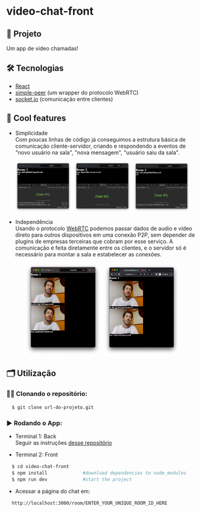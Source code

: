 # video-chat-front

## 🚀 Projeto
Um app de video chamadas!

## 🛠️ Tecnologias
- [React](https://pt-br.reactjs.org)
- [simple-peer](https://www.npmjs.com/package/simple-peer) (um wrapper do protocolo WebRTC)
- [socket.io](https://socket.io) (comunicação entre clientes)


## 🧊 Cool features

- Simplicidade</br>
Com poucas linhas de código já conseguimos a estrutura básica de comunicação cliente-servidor, criando e respondendo a eventos de "novo usuário na sala", "nova mensagem", "usuário saiu da sala".
<div align="center">
  <img alt="tela do user #1" src="assets/user1.png" width="30%" />
  <img alt="tela do user #2" src="assets/user2.png" width="30%" />
  <img alt="tela do user #3" src="assets/user3.png" width="30%" />
</div>

- Independência</br>
Usando o protocolo [WebRTC](https://developer.mozilla.org/pt-BR/docs/Web/API/WebRTC_API) podemos passar dados de audio e vídeo direto para outros dispositivos em uma conexão P2P, sem depender de plugins de empresas terceiras que cobram por esse serviço. A comunicação é feita diretamente entre os clientes, e o servidor só é necessário para montar a sala e estabelecer as conexões.
<div align="center">
  <img alt="video do user #1" src="assets/video1.png" width="40%" />
  <img alt="video do user #2" src="assets/video2.png" width="40%" />
</div>

## 🗂️ Utilização

### 🐑🐑 Clonando o repositório:

```bash
  $ git clone url-do-projeto.git
```

### ▶️ Rodando o App:
- Terminal 1: Back</br>
Seguir as instruções [desse repositório](https://github.com/Alessandro1918/video-chat-back)

- Terminal 2: Front
```bash
  $ cd video-chat-front
  $ npm install             #download dependencies to node_modules
  $ npm run dev             #start the project
```

- Acessar a página do chat em:
```
  http://localhost:3000/room/ENTER_YOUR_UNIQUE_ROOM_ID_HERE
```